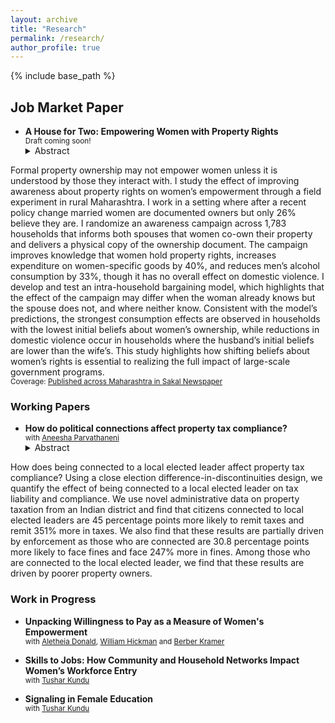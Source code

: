 ```yaml
---
layout: archive
title: "Research"
permalink: /research/
author_profile: true
---
```


<!-- {% if author.googlescholar %}
  You can also find my articles on <u><a href="{{author.googlescholar}}">my Google Scholar profile</a>.</u>
{% endif %} -->

{% include base_path %}

<!-- * <a href="http://akanskhavardani.github.io/files/linktothepaper.pdf" style="color:$dark-gray;font-weight:bold;">Title of the paper</a>
	<details>
		  <summary>Short abstract</summary>
			Clickable short abstract
	</details>  
	<small> with [Coauthor with link to website](https://theirwebsite.com). 
		forthcoming at [Theoretical Economics](https://econtheory.org).
	</small> -->

## Job Market Paper

* **A House for Two: Empowering Women with Property Rights**  
<small> Draft coming soon! </small>
	<details>
		  <summary>Abstract</summary>
Formal property ownership may not empower women unless it is understood by those they interact with. I study the effect of improving awareness about property rights on women’s empowerment through a field experiment in rural Maharashtra. I work in a setting where after a recent policy change married women are documented owners but only 26% believe they are. I randomize an awareness campaign across 1,783 households that informs both spouses that women co-own their property and delivers a physical copy of the ownership document. The campaign improves knowledge that women hold property rights, increases expenditure on women-specific goods by 40%, and reduces men’s alcohol consumption by 33%, though it has no overall effect on domestic violence. I develop and test an intra-household bargaining model, which highlights that the effect of the campaign may differ when the woman already knows but the spouse does not, and where neither know. Consistent with the model’s predictions, the strongest consumption effects are observed in households with the lowest initial beliefs about women’s ownership, while reductions in domestic violence occur in households where the husband’s initial beliefs are lower than the wife’s. This study highlights how shifting beliefs about women’s rights is essential to realizing the full impact of large-scale government programs.
	</details>  
<small> Coverage: [Published across Maharashtra in Sakal Newspaper](https://www.dropbox.com/scl/fi/zqo8gtgdl3wg3cw7sq3yt/Sakal-article-HouseforTwo.jpeg?rlkey=7pal5uu6e1uqxib1ejhgt3dtn&st=akzejzfh&dl=0) </small>

### Working Papers

* **How do political connections affect property tax compliance?**  
<small> with [Aneesha Parvathaneni](https://sites.google.com/view/aneeshaparvathaneni) </small>
	<details>
		  <summary>Abstract</summary>
How does being connected to a local elected leader affect property tax compliance? Using a close election difference-in-discontinuities design, we quantify the effect of being connected to a local elected leader on tax liability and compliance. We use novel administrative data on property taxation from an Indian district and find that citizens connected to local elected leaders are 45 percentage points more likely to remit taxes and remit 351% more in taxes. We also find that these results are partially driven by enforcement as those who are connected are 30.8 percentage points more likely to face fines and face 247% more in fines. Among those who are connected to the local elected leader, we find that these results are driven by poorer property owners.
	</details>  
	
### Work in Progress
	
* **Unpacking Willingness to Pay as a Measure of Women's Empowerment**  
<small> with [Aletheia Donald](https://sites.google.com/view/aletheiadonald/about), [William Hickman](https://www.williamhickman.net/home) and [Berber Kramer](https://www.ifpri.org/profile/berber-kramer/) </small>

* **Skills to Jobs: How Community and Household Networks Impact Women’s Workforce Entry**  
<small> with [Tushar Kundu](https://tusharkundu.github.io/) </small>
	
* **Signaling in Female Education**  
<small> with [Tushar Kundu](https://tusharkundu.github.io/) </small>
